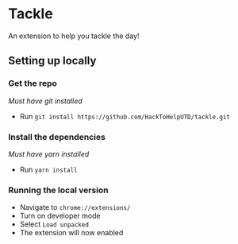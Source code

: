 # Tackle
An extension to help you tackle the day!

## Setting up locally

### Get the repo
*Must have git installed*
* Run `git install https://github.com/HackToHelpUTD/tackle.git`

### Install the dependencies
*Must have yarn installed*
* Run `yarn install`

### Running the local version
* Navigate to `chrome://extensions/`
* Turn on developer mode
* Select `Load unpacked`
* The extension will now enabled
